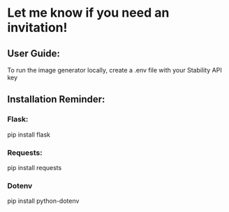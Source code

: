 # Let me know if you need an invitation!

## User Guide:
To run the image generator locally, create a .env file with your Stability API key

## Installation Reminder:
### Flask:
pip install flask
### Requests:
pip install requests
### Dotenv
pip install python-dotenv